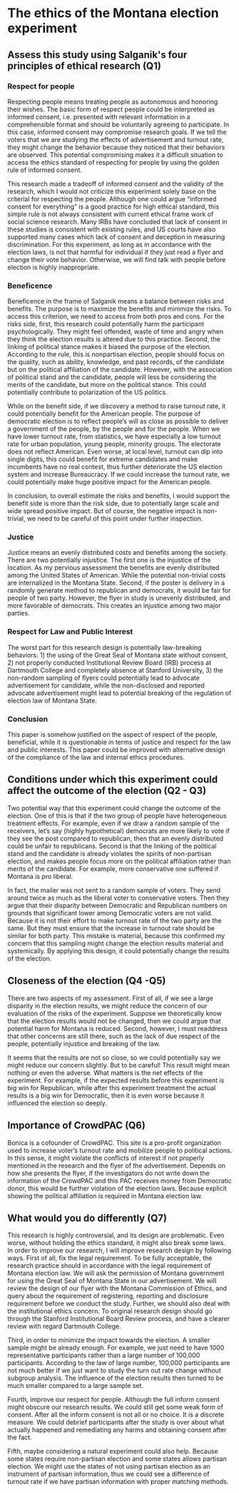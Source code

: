 # The ethics of the Montana election experiment

## Assess this study using Salganik's four principles of ethical research (Q1)

### Respect for people
Respecting people means treating people as autonomous and honoring their wishes. The basic form of respect people could be interpreted as informed consent, i.e. presented with relevant information in a comprehensible format and should be voluntarily agreeing to participate. In this case, informed consent may compromise research goals. If we tell the voters that we are studying the effects of advertisement and turnout rate, they might change the behavior because they noticed that their behaviors are observed. This potential compromising makes it a difficult situation to access the ethics standard of respecting for people by using the golden rule of informed consent.

This research made a tradeoff of informed consent and the validity of the research, which I would not criticize this experiment solely base on the criterial for respecting the people. Although one could argue “informed consent for everything” is a good practice for high ethical standard, this simple rule is not always consistent with current ethical frame work of social science research. Many IRBs have concluded that lack of consent in these studies is consistent with existing rules, and US courts have also supported many cases which lack of consent and deception in measuring discrimination.  For this experiment, as long as in accordance with the election laws, is not that harmful for individual if they just read a flyer and change their vote behavior. Otherwise, we will find talk with people before election is highly inappropriate.

### Beneficence
Beneficence in the frame of Salganik means a balance between risks and benefits. The purpose is to maximize the benefits and minimize the risks. To access this criterion, we need to access from both pros and cons. For the risks side, first, this research could potentially harm the participant psychologically. They might feel offended, waste of time and angry when they think the election results is altered due to this practice. Second, the linking of political stance makes it biased the purpose of the election. According to the rule, this is nonpartisan election, people should focus on the quality, such as ability, knowledge, and past records, of the candidate but on the political affiliation of the candidate. However, with the association of political stand and the candidate, people will less be considering the merits of the candidate, but more on the political stance. This could potentially contribute to polarization of the US politics.

While on the benefit side, if we discovery a method to raise turnout rate, it could potentially benefit for the American people. The purpose of democratic election is to reflect people’s will as close as possible to deliver a government of the people, by the people and for the people. When we have lower turnout rate, from statistics, we have especially a low turnout rate for urban population, young people, minority groups. The electorate does not reflect American. Even worse, at local level, turnout can dip into single digits, this could benefit for extreme candidates and make incumbents have no real contest, thus further deteriorate the US election system and increase Bureaucracy. If we could increase the turnout rate, we could potentially make huge positive impact for the American people.

In conclusion, to overall estimate the risks and benefits, I would support the benefit side is more than the risk side, due to potentially large scale and wide spread positive impact. But of course, the negative impact is non-trivial, we need to be careful of this point under further inspection. 

### Justice
Justice means an evenly distributed costs and benefits among the society. There are two potentially injustice.  The first one is the injustice of the location. As my pervious assessment the benefits are evenly distributed among the United States of American. While the potential non-trivial costs are internalized in the Montana State. Second, if the poster is delivery in a randomly generate method to republican and democrats, it would be fair for people of two party. However, the flyer in study is unevenly distributed, and more favorable of democrats. This creates an injustice among two major parties.

### Respect for Law and Public Interest
The worst part for this research design is potentially law-breaking behaviors: 1) the using of the Great Seal of Montana state without consent, 2) not properly conducted Institutional Review Board (IRB) process at Dartmouth College and completely absence at Stanford University, 3) the non-random sampling of flyers could potentially lead to advocate advertisement for candidate, while the non-disclosed and reported advocate advertisement might lead to potential breaking of the regulation of election law of Montana State. 

### Conclusion
This paper is somehow justified on the aspect of respect of the people, beneficial, while it is questionable in terms of justice and respect for the law and public interests. This paper could be improved with alternative design of the compliance of the law and internal ethics procedures.

## Conditions under which this experiment could affect the outcome of the election (Q2 - Q3)
Two potential way that this experiment could change the outcome of the election. One of this is that if the two group of people have heterogeneous treatment effects. For example, even if we draw a random sample of the receivers, let’s say (highly hypothetical) democrats are more likely to vote if they see the post compared to republican, then that an evenly distributed could be unfair to republicans. Second is that the linking of the political stand and the candidate is already violates the spirits of non-partisan election, and makes people focus more on the political affiliation rather than merits of the candidate. For example, more conservative one suffered if Montana is pro liberal.

In fact, the mailer was not sent to a random sample of voters. They send around twice as much as the liberal voter to conservative voters. Then they argue that their disparity between Democratic and Republican numbers on grounds that significant lower among Democratic voters are not valid. Because it is not their effort to make turnout rate of the two party are the same. But they must ensure that the increase in turnout rate should be similar for both party. This mistake is material, because this confirmed my concern that this sampling might change the election results material and systemically. By applying this design, it could potentially change the results of the election.


## Closeness of the election (Q4 -Q5)
There are two aspects of my assessment. First of all, if we see a large disparity in the election results, we might reduce the concern of our evaluation of the risks of the experiment. Suppose we theoretically know that the election results would not be changed, then we could argue that potential harm for Montana is reduced. Second, however, I must readdress that other concerns are still there, such as the lack of due respect of the people, potentially injustice and breaking of the law. 

It seems that the results are not so close, so we could potentially say we might reduce our concern slightly. But to be careful! This result might mean nothing or even the adverse. What matters is the net effects of the experiment. For example, if the expected results before this experiment is big win for Republican, while after this experiment treatment the actual results is a big win for Democratic, then it is even worse because it influenced the election so deeply. 

## Importance of CrowdPAC (Q6)
Bonica is a cofounder of CrowdPAC. This site is a pro-profit organization used to increase voter’s turnout rate and mobilize people to political actions. In this sense, it might violate the conflicts of interest if not properly mentioned in the research and the flyer of the advertisement. Depends on how she presents the flyer, if the investigators do not write down the information of the CrowdPAC and this PAC receives money from Democratic donor, this would be further violation of the election laws. Because explicit showing the political affiliation is required in Montana election law.

## What would you do differently (Q7)
This research is highly controversial, and its design are problematic. Even worse, without holding the ethics standard, it might also break some laws.  In order to improve our research, I will improve research design by following ways. 
First of all, fix the legal requirement. To be fully acceptable, the research practice should in accordance with the legal requirement of Montana election law. We will ask the permission of Montana government for using the Great Seal of Montana State in our advertisement. We will review the design of our flyer with the Montana Commission of Ethics, and query about the requirement of registering, reporting and disclosure requirement before we conduct the study. Further, we should also deal with the institutional ethics concern. To original research design should go through the Stanford Institutional Board Review process, and have a clearer review with regard Dartmouth College. 

Third, in order to minimize the impact towards the election. A smaller sample might be already enough. For example, we just need to have 1000 representative participants rather than a large number of 100,000 participants. According to the law of large number, 100,000 participants are not much better if we just want to study the turn out rate change without subgroup analysis. The influence of the election results then turned to be much smaller compared to a large sample set.

Fourth, improve our respect for people. Although the full inform consent might obscure our research results. We could still get some weak form of consent. After all the inform consent is not all or no choice. It is a discrete measure. We could debrief participants after the study is over about what actually happened and remediating any harms and obtaining consent after the fact.

Fifth, maybe considering a natural experiment could also help. Because some states require non-partisan election and some states allows partisan election. We might use the states of not using partisan election as an instrument of partisan information, thus we could see a difference of turnout rate if we have partisan information with proper matching methods.

